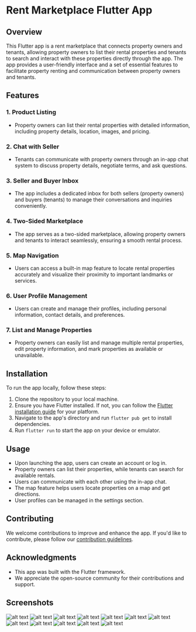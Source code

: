 # Rent Marketplace Flutter App

## Overview

This Flutter app is a rent marketplace that connects property owners and tenants, allowing property owners to list their rental properties and tenants to search and interact with these properties directly through the app. The app provides a user-friendly interface and a set of essential features to facilitate property renting and communication between property owners and tenants.

## Features

### 1. Product Listing

- Property owners can list their rental properties with detailed information, including property details, location, images, and pricing.

### 2. Chat with Seller

- Tenants can communicate with property owners through an in-app chat system to discuss property details, negotiate terms, and ask questions.

### 3. Seller and Buyer Inbox

- The app includes a dedicated inbox for both sellers (property owners) and buyers (tenants) to manage their conversations and inquiries conveniently.

### 4. Two-Sided Marketplace

- The app serves as a two-sided marketplace, allowing property owners and tenants to interact seamlessly, ensuring a smooth rental process.

### 5. Map Navigation

- Users can access a built-in map feature to locate rental properties accurately and visualize their proximity to important landmarks or services.

### 6. User Profile Management

- Users can create and manage their profiles, including personal information, contact details, and preferences.

### 7. List and Manage Properties

- Property owners can easily list and manage multiple rental properties, edit property information, and mark properties as available or unavailable.

## Installation

To run the app locally, follow these steps:

1. Clone the repository to your local machine.
2. Ensure you have Flutter installed. If not, you can follow the [Flutter installation guide](https://flutter.dev/docs/get-started/install) for your platform.
3. Navigate to the app's directory and run `flutter pub get` to install dependencies.
4. Run `flutter run` to start the app on your device or emulator.

## Usage

- Upon launching the app, users can create an account or log in.
- Property owners can list their properties, while tenants can search for available rentals.
- Users can communicate with each other using the in-app chat.
- The map feature helps users locate properties on a map and get directions.
- User profiles can be managed in the settings section.

## Contributing

We welcome contributions to improve and enhance the app. If you'd like to contribute, please follow our [contribution guidelines](CONTRIBUTING.md).

## Acknowledgments

- This app was built with the Flutter framework.
- We appreciate the open-source community for their contributions and support.

## Screenshots

![alt text](https://github.com/umarazizdev/Rent-Market-Place/blob/main/images/1.jpg)
![alt text](https://github.com/umarazizdev/Rent-Market-Place/blob/main/images/2.jpg)
![alt text](https://github.com/umarazizdev/Rent-Market-Place/blob/main/images/3.jpg)
![alt text](https://github.com/umarazizdev/Rent-Market-Place/blob/main/images/4.jpg)
![alt text](https://github.com/umarazizdev/Rent-Market-Place/blob/main/images/5.jpg)
![alt text](https://github.com/umarazizdev/Rent-Market-Place/blob/main/images/6.jpg)
![alt text](https://github.com/umarazizdev/Rent-Market-Place/blob/main/images/7.jpg)
![alt text](https://github.com/umarazizdev/Rent-Market-Place/blob/main/images/8.jpg)
![alt text](https://github.com/umarazizdev/Rent-Market-Place/blob/main/images/9.jpg)
![alt text](https://github.com/umarazizdev/Rent-Market-Place/blob/main/images/10.jpg)
![alt text](https://github.com/umarazizdev/Rent-Market-Place/blob/main/images/11.jpg)
![alt text](https://github.com/umarazizdev/Rent-Market-Place/blob/main/images/12.jpg)
